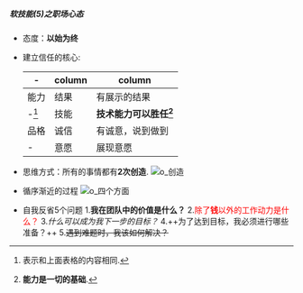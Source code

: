 ##### 软技能(5)之职场心态

- 态度：**以始为终**
- 建立信任的核心:

  | - | column | column |
  |--------|--------|--------|
  |能力 |  结果      |  有展示的结果    |
  |-[^1]|   技能     |   **技术能力可以胜任[^2]**    |
  |品格 |  诚信      |  有诚意，说到做到      |
  |-|  意愿      |   展现意愿   |

- 思维方式：所有的事情都有**2次创造**.
  ![o_创造](../../../images/o_创造.png)
- 循序渐近的过程
  ![o_四个方面](../../../images/o_四个方面.png)

- 自我反省5个问题
  1.**我在团队中的价值是什么？**
  2.<font color=red>除了**钱**以外的工作动力是什么？</font>
  3.*什么可以成为我下一步的目标？*
  4.++为了达到目标，我必须进行哪些准备？++
  5.~~遇到难题时，我该如何解决？~~


[^1]:表示和上面表格的内容相同.
[^2]:**能力是一切的基础**.